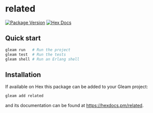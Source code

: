 # related

[![Package Version](https://img.shields.io/hexpm/v/related)](https://hex.pm/packages/related)
[![Hex Docs](https://img.shields.io/badge/hex-docs-ffaff3)](https://hexdocs.pm/related/)

## Quick start

```sh
gleam run   # Run the project
gleam test  # Run the tests
gleam shell # Run an Erlang shell
```

## Installation

If available on Hex this package can be added to your Gleam project:

```sh
gleam add related
```

and its documentation can be found at <https://hexdocs.pm/related>.
